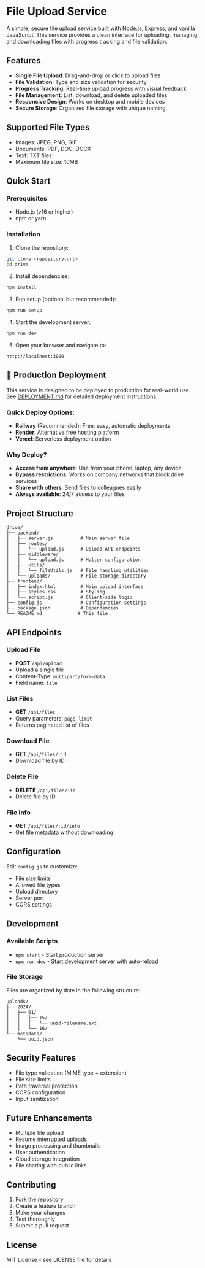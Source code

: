 # File Upload Service

A simple, secure file upload service built with Node.js, Express, and vanilla JavaScript. This service provides a clean interface for uploading, managing, and downloading files with progress tracking and file validation.

## Features

- **Single File Upload**: Drag-and-drop or click to upload files
- **File Validation**: Type and size validation for security
- **Progress Tracking**: Real-time upload progress with visual feedback
- **File Management**: List, download, and delete uploaded files
- **Responsive Design**: Works on desktop and mobile devices
- **Secure Storage**: Organized file storage with unique naming

## Supported File Types

- Images: JPEG, PNG, GIF
- Documents: PDF, DOC, DOCX
- Text: TXT files
- Maximum file size: 10MB

## Quick Start

### Prerequisites

- Node.js (v16 or higher)
- npm or yarn

### Installation

1. Clone the repository:
```bash
git clone <repository-url>
cd drive
```

2. Install dependencies:
```bash
npm install
```

3. Run setup (optional but recommended):
```bash
npm run setup
```

4. Start the development server:
```bash
npm run dev
```

5. Open your browser and navigate to:
```
http://localhost:3000
```

## 🚀 Production Deployment

This service is designed to be deployed to production for real-world use. See [DEPLOYMENT.md](./DEPLOYMENT.md) for detailed deployment instructions.

### Quick Deploy Options:
- **Railway** (Recommended): Free, easy, automatic deployments
- **Render**: Alternative free hosting platform
- **Vercel**: Serverless deployment option

### Why Deploy?
- **Access from anywhere**: Use from your phone, laptop, any device
- **Bypass restrictions**: Works on company networks that block drive services
- **Share with others**: Send files to colleagues easily
- **Always available**: 24/7 access to your files

## Project Structure

```
drive/
├── backend/
│   ├── server.js          # Main server file
│   ├── routes/
│   │   └── upload.js      # Upload API endpoints
│   ├── middleware/
│   │   └── upload.js      # Multer configuration
│   ├── utils/
│   │   └── fileUtils.js   # File handling utilities
│   └── uploads/           # File storage directory
├── frontend/
│   ├── index.html         # Main upload interface
│   ├── styles.css         # Styling
│   └── script.js          # Client-side logic
├── config.js              # Configuration settings
├── package.json           # Dependencies
└── README.md             # This file
```

## API Endpoints

### Upload File
- **POST** `/api/upload`
- Upload a single file
- Content-Type: `multipart/form-data`
- Field name: `file`

### List Files
- **GET** `/api/files`
- Query parameters: `page`, `limit`
- Returns paginated list of files

### Download File
- **GET** `/api/files/:id`
- Download file by ID

### Delete File
- **DELETE** `/api/files/:id`
- Delete file by ID

### File Info
- **GET** `/api/files/:id/info`
- Get file metadata without downloading

## Configuration

Edit `config.js` to customize:

- File size limits
- Allowed file types
- Upload directory
- Server port
- CORS settings

## Development

### Available Scripts

- `npm start` - Start production server
- `npm run dev` - Start development server with auto-reload

### File Storage

Files are organized by date in the following structure:
```
uploads/
├── 2024/
│   ├── 01/
│   │   ├── 15/
│   │   │   └── uuid-filename.ext
│   │   └── 16/
└── metadata/
    └── uuid.json
```

## Security Features

- File type validation (MIME type + extension)
- File size limits
- Path traversal protection
- CORS configuration
- Input sanitization

## Future Enhancements

- Multiple file upload
- Resume interrupted uploads
- Image processing and thumbnails
- User authentication
- Cloud storage integration
- File sharing with public links

## Contributing

1. Fork the repository
2. Create a feature branch
3. Make your changes
4. Test thoroughly
5. Submit a pull request

## License

MIT License - see LICENSE file for details
